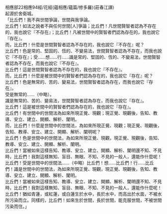 相應部22相應94經/花經(蘊相應/蘊篇/修多羅)(莊春江譯)  
起源於舍衛城。  
「比丘們！我不與世間爭論，世間與我爭論。  
比丘們！如法之說者不與任何世間[人]爭論；比丘們！凡世間賢智者認為不存在的，我也說它『不存在』；比丘們！凡被世間中的賢智者們認為存在的，我也說它『存在』。  
而，比丘們！什麼是世間賢智者認為不存在的，我也說它『不存在』呢？  
比丘們！色是常的、堅固的、恆的、不變易法，世間賢智者認為不存在，而我也說它『不存在』；受……想……行……識是常的、堅固的、恆的、不變易法，世間賢智者認為不存在，而我也說它『不存在』。  
比丘們！這是世間賢智者認為不存在的，我也說它『不存在』。  
而，比丘們！什麼是被世間中的賢智者們認為存在的，我也說它『存在』呢？  
比丘們！色是無常的、苦的、變易法，世間賢智者認為存在，而我也說它『存在』。  
受是無常的……（中略）。  
識是無常的、苦的、變易法，世間賢智者認為存在，而我也說它『存在』。  
比丘們！這是被世間中的賢智者們認為存在的，我也說它『存在』。  
比丘們！有世間中的世間法為如來所現正覺、現觀；現正覺、現觀後，告知、教導、安立、建立、開顯、解析、闡明。  
而，比丘們！什麼是世間中的世間法，為如來所現正覺、現觀；現正覺、現觀後，告知、教導、安立、建立、開顯、解析、闡明呢？  
比丘們！色是世間中的世間法，為如來所現正覺、現觀，現正覺、現觀後，告知、教導、安立、建立、開顯、解析、闡明。  
比丘們！當被如來這樣告知、教導、安立、建立、開顯、解析、闡明還不知、不見時，比丘們！我對這樣無知、盲目、無眼、不知、不見的一般人，還能作什麼呢！  
比丘們！受是世間中的世間法……（中略）比丘們！想……比丘們！行……比丘們！識是世間中的世間法，為如來所現正覺、現觀，現正覺、現觀後，告知、教導、安立、建立、開顯、解析、闡明。  
比丘們！當被如來這樣告知、教導、安立、建立、開顯、解析、闡明還不知、不見時，比丘們！我對這樣無知、盲目、無眼、不知、不見的一般人，還能作什麼呢！  
比丘們！猶如青蓮，或紅蓮，或白蓮生於水中，長於水中，而高出於水面，不被水所污染而立。同樣的，比丘們！如來生於世間，長於世間，能克服世間，不被世間污染而住。」  
  
  
